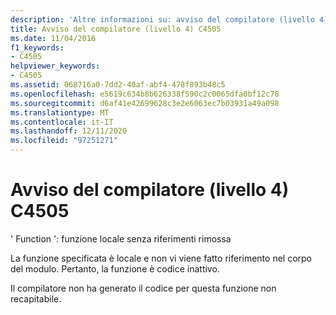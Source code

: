 ```yaml
---
description: 'Altre informazioni su: avviso del compilatore (livello 4) C4505'
title: Avviso del compilatore (livello 4) C4505
ms.date: 11/04/2016
f1_keywords:
- C4505
helpviewer_keywords:
- C4505
ms.assetid: 068716a0-7dd2-40af-abf4-478f893b48c5
ms.openlocfilehash: e5619c634b8b626338f590c2c0065dfa0bf12c78
ms.sourcegitcommit: d6af41e42699628c3e2e6063ec7b03931a49a098
ms.translationtype: MT
ms.contentlocale: it-IT
ms.lasthandoff: 12/11/2020
ms.locfileid: "97251271"
---
```

# <a name="compiler-warning-level-4-c4505"></a>Avviso del compilatore (livello 4) C4505

' Function ': funzione locale senza riferimenti rimossa

La funzione specificata è locale e non vi viene fatto riferimento nel corpo del modulo. Pertanto, la funzione è codice inattivo.

Il compilatore non ha generato il codice per questa funzione non recapitabile.
